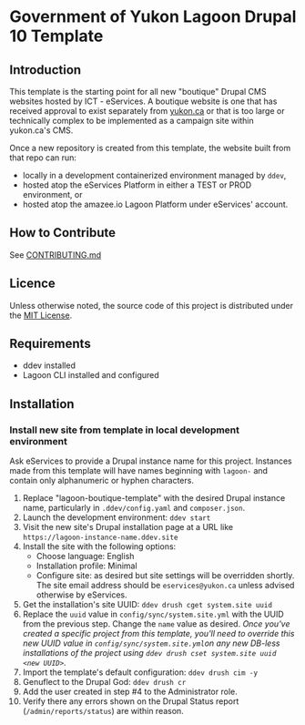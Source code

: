 # Government of Yukon Lagoon Drupal 10 Template

## Introduction

This template is the starting point for all new "boutique" Drupal CMS websites
hosted by ICT - eServices.
A boutique website is one that has received approval to exist separately from
[yukon.ca](https://yukon.ca) or that is too large or technically complex to be
implemented as a campaign site within yukon.ca's CMS.

Once a new repository is created from this template, the website built from that
repo can run:

- locally in a development containerized environment managed by `ddev`,
- hosted atop the eServices Platform in either a TEST or PROD environment, or
- hosted atop the amazee.io Lagoon Platform under eServices' account.

## How to Contribute

See [CONTRIBUTING.md](CONTRIBUTING.md)

## Licence

Unless otherwise noted, the source code of this project is distributed under the
[MIT License](LICENSE).

## Requirements

- ddev installed
- Lagoon CLI installed and configured

## Installation

### Install new site from template in local development environment

Ask eServices to provide a Drupal instance name for this project.
Instances made from this template will have names beginning with `lagoon-` and
contain only alphanumeric or hyphen characters.

1. Replace "lagoon-boutique-template" with the desired Drupal instance name,
   particularly in `.ddev/config.yaml` and `composer.json`.
2. Launch the development environment: `ddev start`
3. Visit the new site's Drupal installation page at a URL like
   `https://lagoon-instance-name.ddev.site`
4. Install the site with the following options:
   - Choose language: English
   - Installation profile: Minimal
   - Configure site: as desired but site settings will be overridden shortly.
     The site email address should be `eservices@yukon.ca` unless advised otherwise by eServices.
5. Get the installation's site UUID: `ddev drush cget system.site uuid`
6. Replace the `uuid` value in `config/sync/system.site.yml` with the UUID from
   the previous step.
   Change the `name` value as desired.
   _Once you've created a specific project from this template, you'll need to override this new UUID value in
   `config/sync/system.site.yml`on any new DB-less installations of the project using
   `ddev drush cset system.site uuid <new UUID>`._
7. Import the template's default configuration: `ddev drush cim -y`
8. Genuflect to the Drupal God: `ddev drush cr`
9. Add the user created in step #4 to the Administrator role.
10. Verify there any errors shown on the Drupal Status report (`/admin/reports/status`) are within reason.
